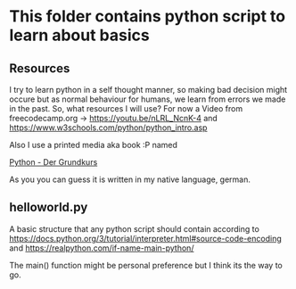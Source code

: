 # This folder contains python script to learn about basics

## Resources

I try to learn python in a self thought manner, so making bad decision might occure but as normal behaviour for humans, we learn from errors we made in the past. So, what resources I will use?
For now a Video from freecodecamp.org -> https://youtu.be/nLRL_NcnK-4
and https://www.w3schools.com/python/python_intro.asp

Also I use a printed media aka book :P named

[Python - Der Grundkurs](https://www.rheinwerk-verlag.de/python-der-grundkurs/)

As you you can guess it is written in my native language, german.

## helloworld.py

A basic structure that any python script should contain according to
https://docs.python.org/3/tutorial/interpreter.html#source-code-encoding
and
https://realpython.com/if-name-main-python/

The main() function might be personal preference but I think its the way to go.
